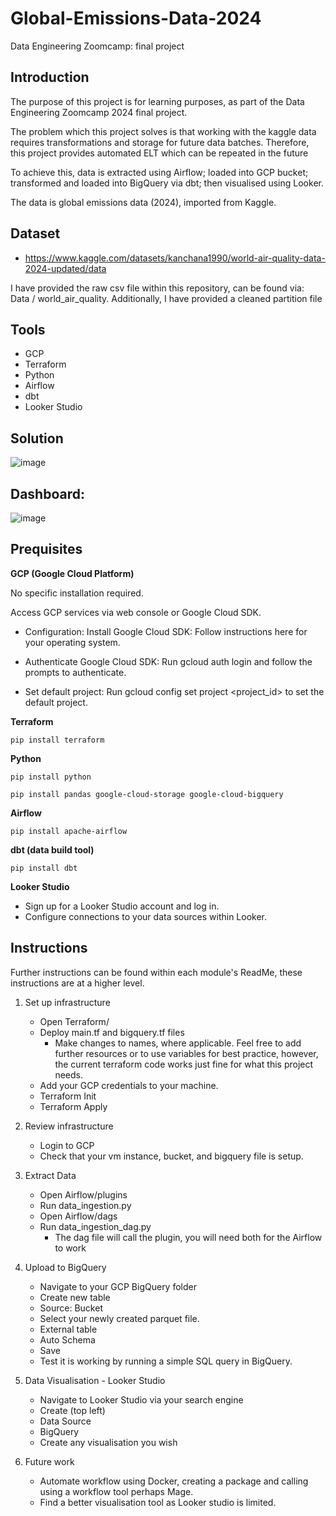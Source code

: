 # Global-Emissions-Data-2024

Data Engineering Zoomcamp: final project

## Introduction

The purpose of this project is for learning purposes, as part of the Data Engineering Zoomcamp 2024 final project. 

The problem which this project solves is that working with the kaggle data requires transformations and storage for future data batches. Therefore, this project provides automated ELT which can be repeated in the future

To achieve this, data is extracted using Airflow; loaded into  GCP bucket; transformed and loaded into BigQuery via dbt; then visualised using Looker.

The data is global emissions data (2024), imported from Kaggle.

## Dataset
- https://www.kaggle.com/datasets/kanchana1990/world-air-quality-data-2024-updated/data
  
I have provided the raw csv file within this repository, can be found via: Data / world_air_quality. Additionally, I have provided a cleaned partition file


## Tools
- GCP
- Terraform
- Python
- Airflow
- dbt
- Looker Studio


## Solution

![image](https://github.com/MaundoJako/Global-Emissions-Data-2024/assets/91381193/b29edb4b-8d8d-42be-9d16-c5d06db89869)


## Dashboard:

![image](https://github.com/MaundoJako/Global-Emissions-Data-2024/assets/91381193/57803d5f-5265-4822-9858-40f7986e1ed6)


## Prequisites
**GCP (Google Cloud Platform)**

 No specific installation required. 
 
 Access GCP services via web console or Google Cloud SDK. 
 
 - Configuration: Install Google Cloud SDK: Follow instructions here for your operating system. 
  
 - Authenticate Google Cloud SDK: Run gcloud auth login and follow the prompts to authenticate. 
  
 - Set default project: Run gcloud config set project <project_id> to set the default project.

**Terraform** 
  
    pip install terraform

**Python**

    pip install python
    
    pip install pandas google-cloud-storage google-cloud-bigquery

**Airflow**

    pip install apache-airflow

**dbt (data build tool)** 

    pip install dbt

**Looker Studio**

- Sign up for a Looker Studio account and log in.
- Configure connections to your data sources within Looker.

## Instructions
Further instructions can be found within each module's ReadMe, these instructions are at a higher level.

1. Set up infrastructure
   - Open Terraform/
   - Deploy main.tf and bigquery.tf files
       - Make changes to names, where applicable. Feel free to add further resources or to use variables for best practice, however, the current terraform code works just fine for what this project needs.
   - Add your GCP credentials to your machine.
   - Terraform Init
   - Terraform Apply

2. Review infrastructure
   - Login to GCP
   - Check that your vm instance, bucket, and bigquery file is setup.

3. Extract Data
   - Open Airflow/plugins
   - Run data_ingestion.py
   - Open Airflow/dags
   - Run data_ingestion_dag.py
     - The dag file will call the plugin, you will need both for the Airflow to work 



4. Upload to BigQuery
   - Navigate to your GCP BigQuery folder
   - Create new table
   - Source: Bucket
   - Select your newly created parquet file.
   - External table
   - Auto Schema
   - Save
   - Test it is working by running a simple SQL query in BigQuery.

5. Data Visualisation - Looker Studio
   - Navigate to Looker Studio via your search engine
   - Create (top left)
   - Data Source
   - BigQuery
   - Create any visualisation you wish
  
6. Future work
   - Automate workflow using Docker, creating a package and calling using a workflow tool perhaps Mage.
   - Find a better visualisation tool as Looker studio is limited. 

  
